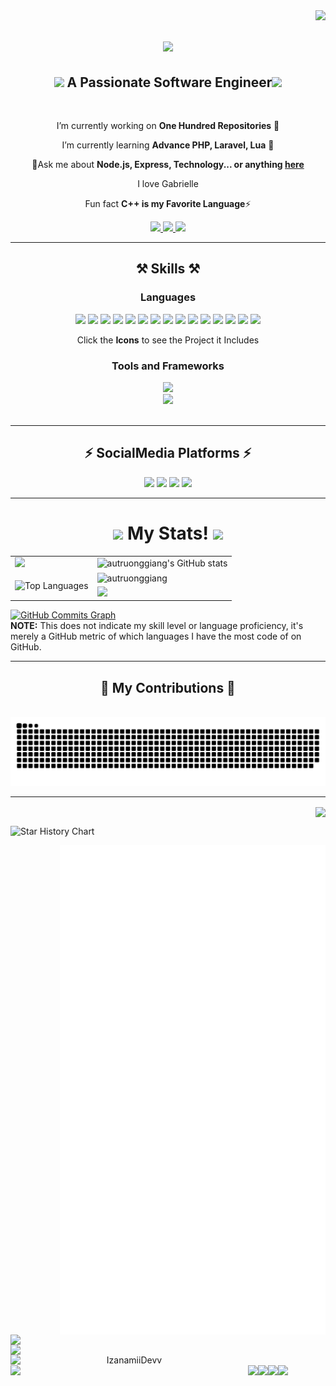 <img align="right" src="https://visitor-badge.laobi.icu/badge?page_id=izanamiiDevv.izanamiiDevv"/>

<h1 align="center">
    <img src="https://readme-typing-svg.herokuapp.com/?font=Righteous&size=35&center=true&vCenter=true&width=500&height=70&duration=4000&lines=Hi+There!;+I'm+Izanami!;+Im+From+Phillipines;"/>
</h1>

<h2 align="center">
<img src="https://emojis.slackmojis.com/emojis/images/1588315024/8823/hyperkitty.gif?1588315024" width="30" /> A Passionate Software Engineer<img src="https://emojis.slackmojis.com/emojis/images/1621024394/39092/cat-roll.gif?1621024394" width="28" />
</h2>


<br/>

<div align="center">

  I’m currently working on **One Hundred Repositories** 🔭
  
  I’m currently learning **Advance PHP, Laravel, Lua** 🌱

 💬Ask me about **Node.js, Express, Technology... or anything [here](https://github.com/IzanamiiDevv)**

  I love Gabrielle

 Fun fact **C++ is my Favorite Language**⚡

 </div>
 
<div align="center"> 
  <a href="mailto:rafaeloli596@gmail.com">
    <img src="https://img.shields.io/badge/Gmail-333333?style=for-the-badge&logo=gmail&logoColor=red" />
  </a>
  <a href="" target="_blank">
    <img src="https://img.shields.io/badge/LinkedIn-0077B5?style=for-the-badge&logo=linkedin&logoColor=white" target="_blank" />
  </a>
  <a href="https://izanamiidevv.vercel.app/" target="_blank">
     <img src="https://img.shields.io/badge/Portfolio-FF5722?style=for-the-badge&logo=todoist&logoColor=white" target="_blank" /> <!-- sqlite, safari, google-chrome are other good icon options -->
  </a>
</div>

 <hr/>
 
<h2 align="center">⚒️ Skills ⚒️</h2>
<h3 align="center">Languages</h3>

<div align="center">
   <a href="https://github.com/stars/IzanamiiDevv/lists/html"><img src="https://skillicons.dev/icons?i=html"/></a>
   <a href="https://github.com/stars/IzanamiiDevv/lists/css"><img src="https://skillicons.dev/icons?i=css"/></a>
   <a href="https://github.com/stars/IzanamiiDevv/lists/javascript-typescript"><img src="https://skillicons.dev/icons?i=javascript"/></a>
   <a href="https://github.com/stars/IzanamiiDevv/lists/javascript-typescript"><img src="https://skillicons.dev/icons?i=typescript"/></a>
   <a href="https://github.com/stars/IzanamiiDevv/lists/c"><img src="https://skillicons.dev/icons?i=cs"/></a>
   <a href="https://github.com/stars/IzanamiiDevv/lists/python"><img src="https://skillicons.dev/icons?i=python"/></a>
   <a href="https://github.com/stars/IzanamiiDevv/lists/php"><img src="https://skillicons.dev/icons?i=php"/></a>
   <a href="https://github.com/stars/IzanamiiDevv/lists/c-c"><img src="https://skillicons.dev/icons?i=cpp"/></a>
   <a href="https://github.com/stars/IzanamiiDevv/lists/java"><img src="https://skillicons.dev/icons?i=java"/></a>
   <a href="https://github.com/stars/IzanamiiDevv/lists/c-c"><img src="https://skillicons.dev/icons?i=c"/></a>
   <a href="https://github.com/stars/IzanamiiDevv/lists/rust"><img src="https://skillicons.dev/icons?i=rust"/></a>
   <a href="https://github.com/stars/IzanamiiDevv/lists/lua"><img src="https://skillicons.dev/icons?i=lua"/></a>
   <a href="https://github.com/stars/IzanamiiDevv/lists/go"><img src="https://skillicons.dev/icons?i=go"/></a>
   <a href="https://github.com/stars/IzanamiiDevv/lists/haskell"><img src="https://skillicons.dev/icons?i=haskell"/></a>
   <a href="https://github.com/stars/IzanamiiDevv/lists/scala"><img src="https://skillicons.dev/icons?i=scala"/></a>
<br>
<p> Click the <b>Icons</b> to see the Project it Includes </p>
<h3>Tools and Frameworks</h3>
    <img src="https://skillicons.dev/icons?i=nodejs,express,react,vite,dotnet,mysql,wasm,npm,mongodb,regex,tauri" /><br>
    <img src="https://skillicons.dev/icons?i=github,vercel,git,vscode,stackoverflow,unity,discord,aws,idea" />
</div>

<br/>
<hr/>
<h2 align="center">⚡ SocialMedia Platforms ⚡</h2>


<div align="center">
    <img src="https://img.shields.io/badge/Facebook-1877F2?style=for-the-badge&logo=facebook&logoColor=white" target="_blank" />
    <img src="https://img.shields.io/badge/Instagram-E4405F?style=for-the-badge&logo=instagram&logoColor=white" target="_blank" />
    <img src="https://img.shields.io/badge/Codewars-B1361E?style=for-the-badge&logo=Codewars&logoColor=white" target="_blank" />
    <img src="https://img.shields.io/badge/GitHub-100000?style=for-the-badge&logo=github&logoColor=white" target="_blank" />
</div>

<hr/>

 
<h1 align="center"><img src="https://emojis.slackmojis.com/emojis/images/1680554188/65018/cat-roomba-exceptionally-fast.gif?1680554188" width="30"/> My Stats! <img src="https://emojis.slackmojis.com/emojis/images/1706292391/88200/catballq.gif?1706292391" width="30"/></h1>
<table>
    <tr>
        <td>
        <img src="https://github-readme-streak-stats.herokuapp.com/?user=izanamiiDevv&stroke=ffffff&background=1c1917&ring=0891b2&fire=0891b2&currStreakNum=ffffff&currStreakLabel=0891b2&sideNums=ffffff&sideLabels=ffffff&dates=ffffff&hide_border=true" />
        </td>
        <td> 
        <img src="https://github-readme-stats.vercel.app/api?username=izanamiiDevv&show_icons=true&hide=&count_private=true&title_color=0891b2&text_color=ffffff&icon_color=0891b2&bg_color=1c1917&hide_border=true&show_icons=true" alt="autruonggiang's GitHub stats" /> 
        </td>
    </tr>
    <tr>
        <td rowspan="2">
        <img src="https://github-readme-stats.vercel.app/api/top-langs/?username=izanamiiDevv&langs_count=10&title_color=0891b2&text_color=ffffff&icon_color=0891b2&bg_color=1c1917&hide_border=true&locale=en&custom_title=Top%20%Languages" alt="Top Languages" /> 
        </td>
        <td>
        <img src="https://github-profile-trophy.vercel.app/?username=izanamiiDevv&theme=onestar&row=3&column=4" alt="autruonggiang" /> 
        </td>
    </tr>
    <tr>
        <td>
        <img src="https://github.r2v.ch/codewars?user=izanamiii&name=true&top_languages=true&stroke=%23b362ff&theme=purple_dark">
        </td>
    </tr>
</table>
  
<a href="http://www.github.com/autruonggiang"> 
   <img src="https://github-readme-activity-graph.vercel.app/graph?username=izanamiiDevv&bg_color=1c1917&color=ffffff&line=0891b2&point=ffffff&area_color=1c1917&area=true&hide_border=true&custom_title=GitHub%20Commits%20Graph" alt="GitHub Commits Graph" /> 
</a>

<br>
<b>NOTE:</b> This does not indicate my skill level or language proficiency, it's merely a GitHub metric of which languages I have the most code of on GitHub.
<hr>

 <div align="center">
  <h2>🐍 My Contributions 🐍</h2>
  <br>
  <img alt="snake eating my contributions" src="https://raw.githubusercontent.com/salesp07/salesp07/output/github-contribution-grid-snake.svg" />
  
  <br/>
</div>

---
<p align="right">
      <img align="center" src="https://komarev.com/ghpvc/?username=izanamiiDevv&style=flat-square&base=500" />
</p>

<source
  media="(prefers-color-scheme: dark)"
  srcset="
    https://readme-typing-svg.demolab.com?font=&weight=600&size=40&pause=1000&color=FFFFFF&center=true&vCenter=true&random=false&width=435&height=60&lines=I+LOVE+OPEN+SOURCE
    "
/>
<source
  media="(prefers-color-scheme: light)"
  srcset="
    https://readme-typing-svg.demolab.com?font=&weight=600&size=40&pause=1000&color=000000&center=true&vCenter=true&random=false&width=435&height=60&lines=I+LOVE+OPEN+SOURCE
  "
/>
<img
  alt="Star History Chart"
  src="https://readme-typing-svg.demolab.com?font=&weight=600&size=40&pause=1000&color=FFFFFF&center=true&vCenter=true&random=false&width=435&height=60&lines=I+LOVE+OPEN+SOURCE"
/>
</p>

<p align="center">
  <a href="https://github.com/lowlighter/metrics">
    <img width="425" align="right" src="github-metrics.svg" />
  </a>
  <img
    width="380"
    align="left"
    src="https://github-readme-stats.vercel.app/api?username=izanamiiDevv&show_icons=true&theme=calm"
  />
  <br />
  <img 
  width="380"
  align="left"
  src="https://github.r2v.ch/codewars?user=izanamiii&name=true&top_languages=true&stroke=%23b362ff&theme=purple_dark">
  <br />
  <img 
  width="380"
  align="left"
  src="https://github-profile-trophy.vercel.app/?username=izanamiiDevv&theme=onestar&row=3&column=4" alt="IzanamiiDevv" /> 
  <br />
  <img
    width="380"
    align="left"
    src="https://readme-typing-svg.demolab.com?font=Fira+Code&pause=1000&color=C5C5C5&background=FF000000&center=true&vCenter=true&random=false&width=380&height=100&repeat=false&lines=Software+Engineer."
  />
  <br />
    <img
      align="left"
     src="https://img.shields.io/badge/Facebook-1877F2?style=for-the-badge&logo=facebook&logoColor=white" target="_blank" />
    <img
     align="left"
     src="https://img.shields.io/badge/Instagram-E4405F?style=for-the-badge&logo=instagram&logoColor=white" target="_blank" />
    <img
     align="left"
     src="https://img.shields.io/badge/Codewars-B1361E?style=for-the-badge&logo=Codewars&logoColor=white" target="_blank" />
    <img
     align="left"
     src="https://img.shields.io/badge/GitHub-100000?style=for-the-badge&logo=github&logoColor=white" target="_blank" />
</p>